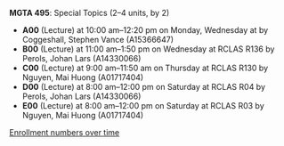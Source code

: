 **MGTA 495**: Special Topics (2–4 units, by 2)

- **A00** (Lecture) at 10:00 am–12:20 pm on Monday, Wednesday at   by Coggeshall, Stephen Vance (A15366647)
- **B00** (Lecture) at 11:00 am–1:50 pm on Wednesday at RCLAS R136 by Perols, Johan Lars (A14330066)
- **C00** (Lecture) at 9:00 am–11:50 am on Thursday at RCLAS R130 by Nguyen, Mai Huong (A01717404)
- **D00** (Lecture) at 8:00 am–12:00 pm on Saturday at RCLAS R04 by Perols, Johan Lars (A14330066)
- **E00** (Lecture) at 8:00 am–12:00 pm on Saturday at RCLAS R03 by Nguyen, Mai Huong (A01717404)

[Enrollment numbers over time](./MGTA495.tsv)
